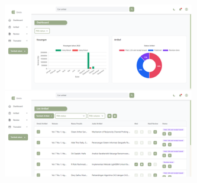 ![dasboard](https://raw.githubusercontent.com/rizkynat/emin/master/public/images/ss1.png)
![artikel](https://raw.githubusercontent.com/rizkynat/emin/master/public/images/ss2.png)